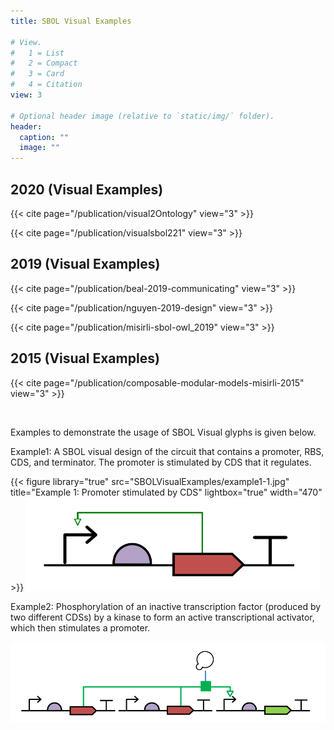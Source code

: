 ```yaml
---
title: SBOL Visual Examples

# View.
#   1 = List
#   2 = Compact
#   3 = Card
#   4 = Citation
view: 3

# Optional header image (relative to `static/img/` folder).
header:
  caption: ""
  image: ""
---
```


## 2020 (Visual Examples)
{{< cite page="/publication/visual2Ontology" view="3" >}}

{{< cite page="/publication/visualsbol221" view="3" >}}

## 2019 (Visual Examples)

{{< cite page="/publication/beal-2019-communicating" view="3" >}}

{{< cite page="/publication/nguyen-2019-design" view="3" >}}

{{< cite page="/publication/misirli-sbol-owl_2019" view="3" >}}

## 2015 (Visual Examples)

{{< cite page="/publication/composable-modular-models-misirli-2015" view="3" >}}

<br>

Examples to demonstrate the usage of SBOL Visual glyphs is given below.

Example1: A SBOL visual design of the circuit that contains a promoter, RBS, CDS, and terminator. The promoter is stimulated by CDS that it regulates.

{{< figure library="true" src="SBOLVisualExamples/example1-1.jpg" title="Example 1: Promoter stimulated by CDS" lightbox="true" width="470" >}}
<img library="true" src="/img/SBOLVisualExamples/example1-1.jpg" title="Example 1: Promoter stimulated by CDS" width="470" />

Example2: Phosphorylation of an inactive transcription factor (produced by two different CDSs) by a kinase to form an active transcriptional activator, which then stimulates a promoter.

<img library="true" src="/img/SBOLVisualExamples/example2.jpg" title="Example 2: Phosphorylation of an inactive transcription factor" width="670" />
